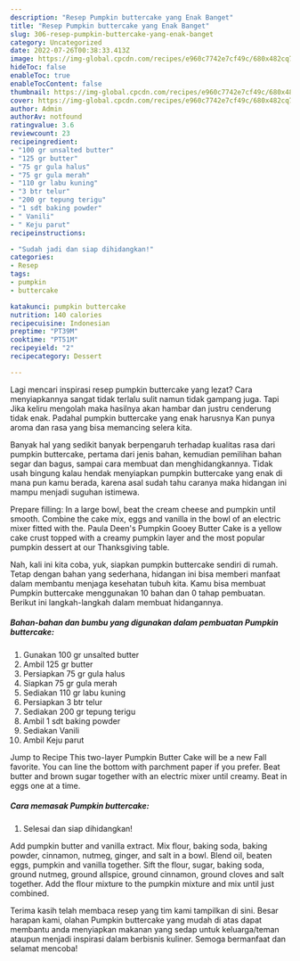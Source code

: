 ```yaml
---
description: "Resep Pumpkin buttercake yang Enak Banget"
title: "Resep Pumpkin buttercake yang Enak Banget"
slug: 306-resep-pumpkin-buttercake-yang-enak-banget
category: Uncategorized
date: 2022-07-26T00:38:33.413Z
image: https://img-global.cpcdn.com/recipes/e960c7742e7cf49c/680x482cq70/pumpkin-buttercake-foto-resep-utama.jpg
hideToc: false
enableToc: true
enableTocContent: false
thumbnail: https://img-global.cpcdn.com/recipes/e960c7742e7cf49c/680x482cq70/pumpkin-buttercake-foto-resep-utama.jpg
cover: https://img-global.cpcdn.com/recipes/e960c7742e7cf49c/680x482cq70/pumpkin-buttercake-foto-resep-utama.jpg
author: Admin
authorAv: notfound
ratingvalue: 3.6
reviewcount: 23
recipeingredient:
- "100 gr unsalted butter"
- "125 gr butter"
- "75 gr gula halus"
- "75 gr gula merah"
- "110 gr labu kuning"
- "3 btr telur"
- "200 gr tepung terigu"
- "1 sdt baking powder"
- " Vanili"
- " Keju parut"
recipeinstructions:

- "Sudah jadi dan siap dihidangkan!"
categories:
- Resep
tags:
- pumpkin
- buttercake

katakunci: pumpkin buttercake 
nutrition: 140 calories
recipecuisine: Indonesian
preptime: "PT39M"
cooktime: "PT51M"
recipeyield: "2"
recipecategory: Dessert

---
```



Lagi mencari inspirasi resep pumpkin buttercake yang lezat? Cara menyiapkannya sangat tidak terlalu sulit namun tidak gampang juga. Tapi Jika keliru mengolah maka hasilnya akan hambar dan justru cenderung tidak enak. Padahal pumpkin buttercake yang enak harusnya Kan punya aroma dan rasa yang bisa memancing selera kita.


Banyak hal yang sedikit banyak berpengaruh terhadap kualitas rasa dari pumpkin buttercake, pertama dari jenis bahan, kemudian pemilihan bahan segar dan bagus, sampai cara membuat dan menghidangkannya. Tidak usah bingung kalau hendak menyiapkan pumpkin buttercake yang enak di mana pun kamu berada, karena asal sudah tahu caranya maka hidangan ini mampu menjadi suguhan istimewa.

Prepare filling: In a large bowl, beat the cream cheese and pumpkin until smooth. Combine the cake mix, eggs and vanilla in the bowl of an electric mixer fitted with the. Paula Deen&#39;s Pumpkin Gooey Butter Cake is a yellow cake crust topped with a creamy pumpkin layer and the most popular pumpkin dessert at our Thanksgiving table.


Nah, kali ini kita coba, yuk, siapkan pumpkin buttercake sendiri di rumah. Tetap dengan bahan yang sederhana, hidangan ini bisa memberi manfaat dalam membantu menjaga kesehatan tubuh kita. Kamu bisa membuat Pumpkin buttercake menggunakan 10 bahan dan 0 tahap pembuatan. Berikut ini langkah-langkah dalam membuat hidangannya.

<!--inarticleads1-->

##### Bahan-bahan dan bumbu yang digunakan dalam pembuatan Pumpkin buttercake:

1. Gunakan 100 gr unsalted butter
1. Ambil 125 gr butter
1. Persiapkan 75 gr gula halus
1. Siapkan 75 gr gula merah
1. Sediakan 110 gr labu kuning
1. Persiapkan 3 btr telur
1. Sediakan 200 gr tepung terigu
1. Ambil 1 sdt baking powder
1. Sediakan  Vanili
1. Ambil  Keju parut


Jump to Recipe This two-layer Pumpkin Butter Cake will be a new Fall favorite. You can line the bottom with parchment paper if you prefer. Beat butter and brown sugar together with an electric mixer until creamy. Beat in eggs one at a time. 

<!--inarticleads2-->

##### Cara memasak Pumpkin buttercake:


1. Selesai dan siap dihidangkan!

Add pumpkin butter and vanilla extract. Mix flour, baking soda, baking powder, cinnamon, nutmeg, ginger, and salt in a bowl. Blend oil, beaten eggs, pumpkin and vanilla together. Sift the flour, sugar, baking soda, ground nutmeg, ground allspice, ground cinnamon, ground cloves and salt together. Add the flour mixture to the pumpkin mixture and mix until just combined. 

Terima kasih telah membaca resep yang tim kami tampilkan di sini. Besar harapan kami, olahan Pumpkin buttercake yang mudah di atas dapat membantu anda menyiapkan makanan yang sedap untuk keluarga/teman ataupun menjadi inspirasi dalam berbisnis kuliner. Semoga bermanfaat dan selamat mencoba!
